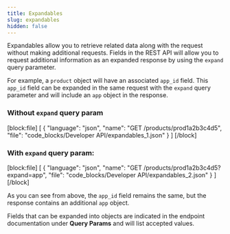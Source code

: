 ```yaml
---
title: Expandables
slug: expandables
hidden: false
---
```

Expandables allow you to retrieve related data along with the request without making additional requests. Fields in the REST API will allow you to request additional information as an expanded response by using the `expand` query parameter. 

For example, a `product` object will have an associated `app_id` field. This `app_id` field can be expanded in the same request with the `expand` query parameter and will include an `app` object in the response. 

### Without `expand` query param

[block:file]
[
  {
    "language": "json",
    "name": "GET /products/prod1a2b3c4d5",
    "file": "code_blocks/Developer API/expandables_1.json"
  }
]
[/block]



### With `expand` query param:

[block:file]
[
  {
    "language": "json",
    "name": "GET /products/prod1a2b3c4d5?expand=app",
    "file": "code_blocks/Developer API/expandables_2.json"
  }
]
[/block]



As you can see from above, the `app_id` field remains the same, but the response contains an additional `app` object. 

Fields that can be expanded into objects are indicated in the endpoint documentation under **Query Params** and will list accepted values.